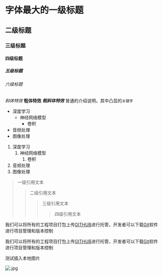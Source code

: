 # 字体最大的一级标题

## 二级标题

### 三级标题

#### 四级标题

##### 五级标题

###### 六级标题

*斜体特效*
**粗体特效**
***粗斜体特效***
普通的介绍说明，其中凸显的`关键字`

* 深度学习
	* 神经网络模型
	    * 卷积
* 音频处理
* 图像处理

1. 深度学习
	1. 神经网络模型
	    1. 卷积
2. 音频处理
3. 图像处理

> 一级引用文本
>> 二级引用文本
>>> 三级引用文本
>>>> 四级引用文本

我们可以将所有的工程项目打包上传[GITHUB](https://www.github.com "GitHub官方网站")进行托管，开发者可以下载[Git](https://git-scm.com/downloads "Git下载入口")软件进行项目管理和版本控制

我们可以将所有的工程项目打包上传[GITHUB][1]进行托管，开发者可以下载[Git][2]软件进行项目管理和版本控制

[1]:https://www.github.com "GitHub官网"
[2]:https://git-scm.com/downloads "Git下载"

测试插入本地图片

![.jpg](https://s2.loli.net/2024/11/26/jEYvdOi7qLn4uo5.jpg)
